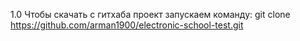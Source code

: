 1.0 Чтобы скачать с гитхаба проект запускаем команду:
git clone https://github.com/arman1900/electronic-school-test.git
